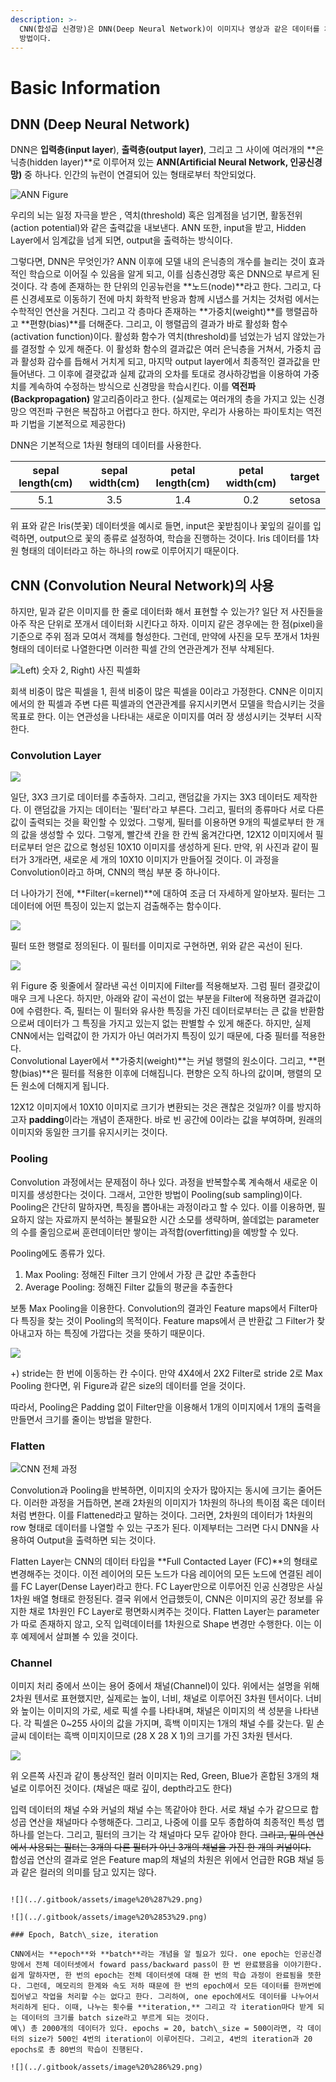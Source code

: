 ```yaml
---
description: >-
  CNN(합성곱 신경망)은 DNN(Deep Neural Network)이 이미지나 영상과 같은 데이터를 처리함에 있을 때의 문제점을 보완한
  방법이다.
---
```


# Basic Information

## DNN \(Deep Neural Network\)

DNN은 **입력층\(input layer**\), **출력층\(output layer\)**, 그리고 그 사이에 여러개의 **은닉층\(hidden layer\)**로 이루어져 있는 **ANN\(Artificial Neural Network, 인공신경망\)** 중 하나다. 인간의 뉴런이 연결되어 있는 형태로부터 착안되었다.

![ANN Figure](../.gitbook/assets/image%20%2858%29.png)

우리의 뇌는 일정 자극을 받은 , 역치\(threshold\) 혹은 임계점을 넘기면, 활동전위\(action potential\)와 같은 출력값을 내보낸다. ANN 또한, input을 받고, Hidden Layer에서 임계값을 넘게 되면, output을 출력하는 방식이다.

그렇다면, DNN은 무엇인가? ANN 이후에 모델 내의 은닉층의 개수를 늘리는 것이 효과적인 학습으로 이어질 수 있음을 알게 되고, 이를 심층신경망 혹은 DNN으로 부르게 된 것이다. 각 층에 존재하는 한 단위의 인공뉴런을 **노드\(node\)**라고 한다. 그리고, 다른 신경세포로 이동하기 전에 마치 화학적 반응과 함께 시냅스를 거치는 것처럼 에서는 수학적인 연산을 거친다. 그리고 각 층마다 존재하는 **가중치\(weight\)**를 행렬곱하고 **편향\(bias\)**를 더해준다. 그리고, 이 행렬곱의 결과가 바로 활성화 함수\(activation function\)이다. 활성화 함수가 역치\(threshold\)를 넘었는가 넘지 않았는가를 결정할 수 있게 해준다. 이 활성화 함수의 결과값은 여러 은닉층을 거쳐서, 가중치 곱과 활성화 감수를 듭해서 거치게 되고, 마지막 output layer에서 최종적인 결과값을 만들어낸다. 그 이후에 결괏값과 실제 값과의 오차를 토대로 경사하강법을 이용하여 가중치를 계속하여 수정하는 방식으로 신경망을 학습시킨다. 이를 **역전파\(Backpropagation\)** 알고리즘이라고 한다. \(실제로는 여러개의 층을 가지고 있는 신경망으 역전파 구현은 복잡하고 어렵다고 한다. 하지만, 우리가 사용하는 파이토치는 역전파 기법을 기본적으로 제공한다\)

DNN은 기본적으로 1차원 형태의 데이터를 사용한다.

| sepal length\(cm\) | sepal width\(cm\) | petal length\(cm\) | petal width\(cm\) | target |
| :---: | :---: | :---: | :---: | :---: |
| 5.1 | 3.5 | 1.4 | 0.2 | setosa |

위 표와 같은 Iris\(붓꽃\) 데이터셋을 예시로 들면, input은 꽃받침이나 꽃잎의 길이를 입력하면, output으로 꽃의 종류로 설정하여, 학습을 진행하는 것이다. Iris 데이터를 1차원 형태의 데이터라고 하는 하나의 row로 이루어지기 때문이다. 

## CNN \(Convolution Neural Network\)의 사용

하지만, 밑과 같은 이미지를 한 줄로 데이터화 해서 표현할 수 있는가? 일단 저 사진들을 아주 작은 단위로 쪼개서 데이터화 시킨다고 하자. 이미지 같은 경우에는 한 점\(pixel\)을 기준으로 주위 점과 모여서 객체를 형성한다. 그런데, 만약에 사진을 모두 쪼개서 1차원 형태의 데이터로 나열한다면 이러한 픽셀 간의 연관관계가 전부 삭제된다.

![Left\) &#xC22B;&#xC790; 2, Right\) &#xC0AC;&#xC9C4; &#xD53D;&#xC140;&#xD654;](../.gitbook/assets/image%20%2831%29.png)

회색 비중이 많은 픽셀을 1, 흰색 비중이 많은 픽셀을 0이라고 가정한다. CNN은 이미지에서의 한 픽셀과 주변 다른 픽셀과의 연관관계를 유지시키면서 모델을 학습시키는 것을 목표로 한다. 이는 연관성을 나타내는 새로운 이미지를 여러 장 생성시키는 것부터 시작한다. 

### Convolution Layer

![](../.gitbook/assets/image%20%2818%29.png)

​일단, 3X3 크기로 데이터를 추출하자. 그리고, 랜덤값을 가지는 3X3 데이터도 제작한다. 이 랜덤값을 가지는 데이터는 '필터'라고 부른다. 그리고, 필터의 종류마다 서로 다른 값이 출력되는 것을 확인할 수 있었다. 그렇게, 필터를 이용하면 9개의 픽셀로부터 한 개의 값을 생성할 수 있다. 그렇게, 빨간색 칸을 한 칸씩 옮겨간다면, 12X12 이미지에서 필터로부터 얻은 값으로 형성된 10X10 이미지를 생성하게 된다. 만약, 위 사진과 같이 필터가 3개라면, 새로운 세 개의 10X10 이미지가 만들어질 것이다. 이 과정을 Convolution이라고 하며, CNN의 핵심 부분 중 하나이다. 

더 나아가기 전에, **Filter\(=kernel\)**에 대하여 조금 더 자세하게 알아보자. 필터는 그 데이터에 어떤 특징이 있는지 없는지 검출해주는 함수이다. 

![](../.gitbook/assets/image%20%2821%29.png)

필터 또한 행렬로 정의된다. 이 필터를 이미지로 구현하면, 위와 같은 곡선이 된다. 

![](../.gitbook/assets/image%20%2837%29.png)

위 Figure 중 윗줄에서 잘라낸 곡선 이미지에 Filter를 적용해보자. 그럼 필터 결괏값이 매우 크게 나온다. 하지만, 아래와 같이 곡선이 없는 부분을 Filter에 적용하면 결과값이 0에 수렴한다. 즉, 필터는 이 필터와 유사한 특징을 가진 데이터로부터는 큰 값을 반환함으로써 데이터가 그 특징을 가지고 있는지 없는 판별할 수 있게 해준다. 하지만, 실제 CNN에서는 입력값이 한 가지가 아닌 여러가지 특징이 있기 때문에, 다중 필터를 적용한다.  
Convolutional Layer에서 **가중치\(weight\)**는 커널 행렬의 원소이다. 그리고, **편향\(bias\)**은 필터를 적용한 이후에 더해집니다. 편향은 오직 하나의 값이며, 행렬의 모든 원소에 더해지게 됩니다.

12X12 이미지에서 10X10 이미지로 크기가 변환되는 것은 괜찮은 것일까? 이를 방지하고자 **padding**이라는 개념이 존재한다. 바로 빈 공간에 0이라는 값을 부여하며, 원래의 이미지와 동일한 크기를 유지시키는 것이다. 

### Pooling

Convolution 과정에서는 문제점이 하나 있다. 과정을 반복할수록 계속해서 새로운 이미지를 생성한다는 것이다.  그래서, 고안한 방법이 Pooling\(sub sampling\)이다. Pooling은 간단히 말하자면, 특징을 뽑아내는 과정이라고 할 수 있다. 이를 이용하면, 필요하지 않는 자료까지 분석하는 불필요한 시간 소모를 생략하며, 쓸데없는 parameter의 수를 줄임으로써 훈련데이터만 쌓이는 과적합\(overfitting\)을 예방할 수 있다. 

Pooling에도 종류가 있다.

1. Max Pooling: 정해진 Filter 크기 안에서 가장 큰 값만 추출한다
2. Average Pooling: 정해진 Filter  값들의 평균을 추출한다

보통 Max Pooling을 이용한다. Convolution의 결과인 Feature maps에서 Filter마다 특징을 찾는 것이 Pooling의 목적이다. Feature maps에서 큰 반환값 그 Filter가 찾아내고자 하는 특징에 가깝다는 것을 뜻하기 때문이다.

![](../.gitbook/assets/image%20%2860%29.png)

+\) stride는 한 번에 이동하는 칸 수이다. 만약 4X4에서 2X2 Filter로 stride 2로 Max Pooling 한다면, 위 Figure과 같은 size의 데이터를 얻을 것이다.

따라서, Pooling은 Padding 없이 Filter만을 이용해서 1개의 이미지에서 1개의 출력을 만들면서 크기를 줄이는 방법을 말한다.

### Flatten

![CNN &#xC804;&#xCCB4; &#xACFC;&#xC815;](../.gitbook/assets/image%20%2834%29.png)

Convolution과 Pooling을 반복하면, 이미지의 숫자가 많아지는 동시에 크기는 줄어든다. 이러한 과정을 거듭하면, 본래 2차원의 이미지가 1차원의 하나의 특이점 혹은 데이터처럼 변한다. 이를 Flattened라고 말하는 것이다. 그러면, 2차원의 데이터가 1차원의 row 형태로 데이터를 나열할 수 있는 구조가 된다. 이제부터는 그러면 다시 DNN을 사용하여 Output을 출력하면 되는 것이다.

Flatten Layer는 CNN의 데이터 타입을 **Full Contacted Layer \(FC\)**의 형태로 변경해주는 것이다. 이전 레이어의 모든 노드가 다음 레이어의 모든 노드에 연결된 레이를 FC Layer\(Dense Layer\)라고 한다. FC Layer만으로 이루어진 인공 신경망은 사실 1차원 배열 형태로 한정된다. 결국 위에서 언급했듯이, CNN은 이미지의 공간 정보를 유지한 채로 1차원인 FC Layer로 평면화시켜주는 것이다. Flatten Layer는 parameter가 따로 존재하지 않고, 오직 입력데이터를 1차원으로 Shape 변경만 수행한다. 이는 이후 예제에서 살펴볼 수 있을 것이다.

### Channel

이미지 처리 중에서 쓰이는 용어 중에서 채널\(Channel\)이 있다. 위에서는 설명을 위해 2차원 텐서로 표현했지만, 실제로는 높이, 너비, 채널로 이루어진 3차원 텐서이다. 너비와 높이는 이미지의 가로, 세로 픽셀 수를 나타내며, 채널은 이미지의 색 성분을 나타낸다. 각 픽셀은 0~255 사이의 값을 가지며, 흑백 이미지는 1개의 채널 수를 갖는다. 밑 손글씨 데이터는 흑백 이미지이므로 \(28 X 28 X 1\)의 크기를 가진 3차원 텐서다. 

![](../.gitbook/assets/image%20%2844%29.png)

위 오른쪽 사진과 같이 통상적인 컬러 이미지는 Red, Green, Blue가 혼합된 3개의 채널로 이루어진 것이다. \(채널은 때로 깊이, depth라고도 한다\)

입력 데이터의 채널 수와 커널의 채널 수는 똑같아야 한다. 서로 채널 수가 같으므로 합성곱 연산을 채널마다 수행해준다. 그리고, 나중에 이를 모두 종합하여 최종적인 특성 맵 하나를 얻는다. 그리고, 필터의 크기는 각 채널마다 모두 같아야 한다. ~~그리고, 밑의 연산에서 사용되는 필터는 3개의 다른 필터가 아닌 3개의 채널을 가진 한 개의 커널이다.~~  
합성곱 연산의 결과로 얻은 Feature map의 채널의 차원은 위에서 언급한 RGB 채널 등과 같은 컬러의 의미를 담고 있지는 않다.   
~~~~

![](../.gitbook/assets/image%20%287%29.png)

![](../.gitbook/assets/image%20%2853%29.png)

### Epoch, Batch\_size, iteration

CNN에서는 **epoch**와 **batch**라는 개념을 알 필요가 있다. one epoch는 인공신경망에서 전체 데이터셋에서 foward pass/backward pass이 한 번 완료됐음을 이야기한다. 쉽게 말하자면, 한 번의 epoch는 전체 데이터셋에 대해 한 번의 학습 과정이 완료됨을 뜻한다. 그런데, 메모리의 한계와 속도 저하 때문에 한 번의 epoch에서 모든 데이터를 한꺼번에 집어넣고 작업을 처리할 수는 없다고 한다. 그리하여, one epoch에서도 데이터를 나누어서 처리하게 된다. 이때, 나누는 횟수를 **iteration,** 그리고 각 iteration마다 받게 되는 데이터의 크기를 batch size라고 부르게 되는 것이다.   
예\) 총 2000개의 데이터가 있다. epochs = 20, batch\_size = 500이라면, 각 데이터의 size가 500인 4번의 iteration이 이루어진다. 그리고, 4번의 iteration과 20 epochs로 총 80번의 학습이 진행된다.

![](../.gitbook/assets/image%20%286%29.png)

